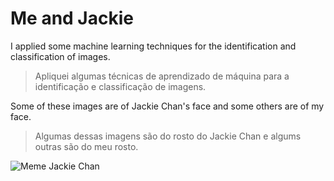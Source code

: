 # Me and Jackie
I applied some machine learning techniques for the identification and classification of images.
>Apliquei algumas técnicas de aprendizado de máquina para a identificação e classificação de imagens.

Some of these images are of Jackie Chan's face and some others are of my face.
>Algumas dessas imagens são do rosto do Jackie Chan e algums outras são do meu rosto. 

![Meme Jackie Chan](https://i.pinimg.com/564x/02/eb/0a/02eb0a01c39b4b07de7f3aa6a081ef5c.jpg)

